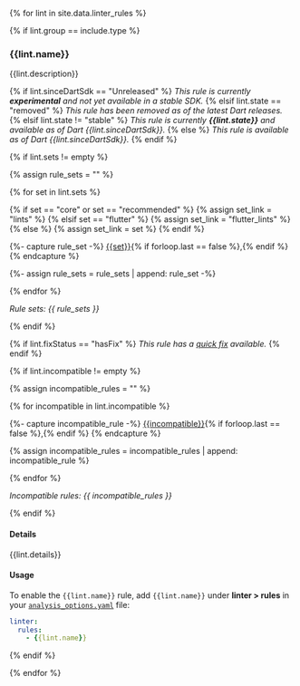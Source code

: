 {% for lint in site.data.linter_rules %}

{% if lint.group == include.type %}

### {{lint.name}}

{{lint.description}}

{% if lint.sinceDartSdk == "Unreleased" %}
_This rule is currently **experimental**
and not yet available in a stable SDK._
{% elsif lint.state == "removed" %}
_This rule has been removed as of the latest Dart releases._
{% elsif lint.state != "stable" %}
_This rule is currently **{{lint.state}}**
and available as of Dart {{lint.sinceDartSdk}}._
{% else %}
_This rule is available as of Dart {{lint.sinceDartSdk}}._
{% endif %}

{% if lint.sets != empty %}

{% assign rule_sets = "" %}

{% for set in lint.sets %}

{% if set == "core" or set == "recommended" %}
  {% assign set_link = "lints" %}
{% elsif set == "flutter" %} 
  {% assign set_link = "flutter_lints" %}
{% else %}
  {% assign set_link = set %}
{% endif %}

{%- capture rule_set -%}
[{{set}}](#{{set_link}}){% if forloop.last == false %},{% endif %}
{% endcapture %}

{%- assign rule_sets = rule_sets | append: rule_set -%}

{% endfor %}

<em>Rule sets: {{ rule_sets }}</em>

{% endif %}

{% if lint.fixStatus == "hasFix" %}
<em>This rule has a [quick fix](#quick-fixes) available.</em>
{% endif %}

{% if lint.incompatible != empty %}

{% assign incompatible_rules = "" %}

{% for incompatible in lint.incompatible %}

{%- capture incompatible_rule -%}
[{{incompatible}}](#{{incompatible}}){% if forloop.last == false %},{% endif %}
{% endcapture %}

{% assign incompatible_rules = incompatible_rules | append: incompatible_rule %}

{% endfor %}

<em>Incompatible rules: {{ incompatible_rules }}</em>

{% endif %}

#### Details

{{lint.details}}

#### Usage

To enable the `{{lint.name}}` rule,
add `{{lint.name}}` under **linter > rules** in your
[`analysis_options.yaml`](https://dart.dev/guides/language/analysis-options)
file:

```yaml
linter:
  rules:
    - {{lint.name}}
```

{% endif %}

{% endfor %}

